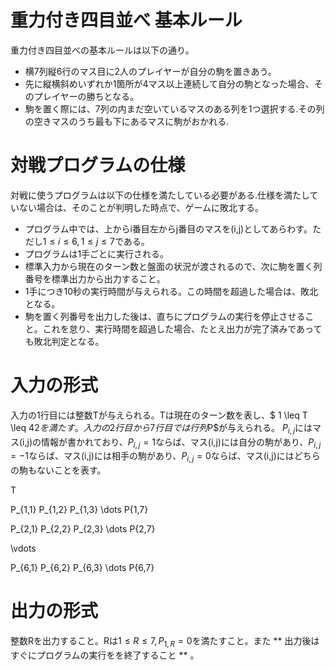 # 重力付き四目並べ 基本ルール
重力付き四目並べの基本ルールは以下の通り。

* 横7列縦6行のマス目に2人のプレイヤーが自分の駒を置きあう。
* 先に縦横斜めいずれか1箇所が4マス以上連続して自分の駒となった場合、そのプレイヤーの勝ちとなる。
* 駒を置く際には、7列の内まだ空いているマスのある列を1つ選択する.その列の空きマスのうち最も下にあるマスに駒がおかれる.

# 対戦プログラムの仕様
対戦に使うプログラムは以下の仕様を満たしている必要がある.仕様を満たしていない場合は、そのことが判明した時点で、ゲームに敗北する。

* プログラム中では、上からi番目左からj番目のマスを(i,j)としてあらわす。ただし$1 \leq i  \leq 6, 1 \leq j  \leq 7$である。
* プログラムは1手ごとに実行される。
* 標準入力から現在のターン数と盤面の状況が渡されるので、次に駒を置く列番号を標準出力から出力すること。
* 1手につき10秒の実行時間が与えられる。この時間を超過した場合は、敗北となる。
* 駒を置く列番号を出力した後は、直ちにプログラムの実行を停止させること。これを怠り、実行時間を超過した場合、たとえ出力が完了済みであっても敗北判定となる。

# 入力の形式
入力の1行目には整数Tが与えられる。Tは現在のターン数を表し、$ 1 \leq T  \leq 42$を満たす。
入力の2行目から7行目では行列$P$が与えられる。
$P_{i,j}$にはマス(i,j)の情報が書かれており、$P_{i,j}= 1$ならば、マス(i,j)には自分の駒があり、$P_{i,j} = -1$ならば、マス(i,j)には相手の駒があり、$P_{i,j} = 0$ならば、マス(i,j)にはどちらの駒もないことを表す。

T

P_{1,1} P_{1,2} P_{1,3} \dots P{1,7}

P_{2,1} P_{2,2} P_{2,3} \dots P{2,7}

\vdots

P_{6,1} P_{6,2} P_{6,3} \dots P{6,7}

# 出力の形式
整数Rを出力すること。Rは$1 \leq R \leq 7, P_{1,R} = 0$を満たすこと。また ** 出力後はすぐにプログラムの実行をを終了すること ** 。